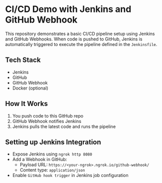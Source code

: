 # CI/CD Demo with Jenkins and GitHub Webhook

This repository demonstrates a basic CI/CD pipeline setup using Jenkins and GitHub Webhooks. When code is pushed to GitHub, Jenkins is automatically triggered to execute the pipeline defined in the `Jenkinsfile`.

## Tech Stack

- Jenkins
- GitHub
- GitHub Webhook
- Docker (optional)

## How It Works

1. You push code to this GitHub repo
2. GitHub Webhook notifies Jenkins
3. Jenkins pulls the latest code and runs the pipeline

## Setting up Jenkins Integration

- Expose Jenkins using `ngrok http 8080`
- Add a Webhook in GitHub:
  - Payload URL: `https://<your-ngrok>.ngrok.io/github-webhook/`
  - Content type: `application/json`
- Enable `GitHub hook trigger` in Jenkins job configuration
